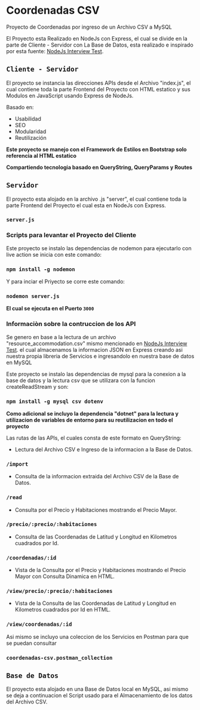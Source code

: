 # Coordenadas CSV
Proyecto de Coordenadas por ingreso de un Archivo CSV a MySQL

El Proyecto esta Realizado en NodeJs con Express, el cual se divide en la parte de Cliente - Servidor con La Base de Datos, esta realizado e inspirado por esta fuente: [NodeJs Interview Test](https://github.com/leangasoftware/node-interview).

## `Cliente - Servidor`

El proyecto se instancia las direcciones APIs desde el Archivo "index.js", el cual contiene toda la parte Frontend del Proyecto con HTML estatico y sus Modulos en JavaScript usando Express de NodeJs.

Basado en:

* Usabilidad
* SEO
* Modularidad
* Reutilización

**Este proyecto se manejo con el Framework de Estilos en Bootstrap solo referencia al HTML estatico**

**Compartiendo tecnologia basado en QueryString, QueryParams y Routes**

## `Servidor`

El proyecto esta alojado en la archivo .js "server", el cual contiene toda la parte Frontend del Proyecto el cual esta en NodeJs con Express.

### `server.js`

### Scripts para levantar el Proyecto del Cliente

Este proyecto se instalo las dependencias de nodemon para ejecutarlo con live action se inicia con este comando:

### `npm install -g nodemon`

Y para inciar el Priyecto se corre este comando:

### `nodemon server.js`

**El cual se ejecuta en el Puerto `3000`**

### Informaciòn sobre la contruccion de los API

Se genero en base a la lectura de un archivo "resource_accommodation.csv" mismo mencionado en [NodeJs Interview Test](https://github.com/leangasoftware/node-interview). el cual almacenamos la informacion JSON en Express creando asi nuestra propia libreria de Servicios e ingresandolo en nuestra base de datos en MySQL

Este proyecto se instalo las dependencias de mysql para la conexion a la base de datos y la lectura csv que se utilizara con la funcion createReadStream y son:

### `npm install -g mysql csv dotenv`

**Como adicional se incluyo la dependencia "dotnet" para la lectura y utilizacion de variables de entorno para su reutilizacion en todo el proyecto**

Las rutas de las APIs, el cuales consta de este formato en QueryString:

- Lectura del Archivo CSV e Ingreso de la informacion a la Base de Datos.
### `/import`

- Consulta de la informacion extraida del Archivo CSV de la Base de Datos.
### `/read`

- Consulta por el Precio y Habitaciones mostrando el Precio Mayor.
### `/precio/:precio/:habitaciones`

- Consulta de las Coordenadas de Latitud y Longitud en Kilometros cuadrados por Id.
### `/coordenadas/:id`

- Vista de la Consulta por el Precio y Habitaciones mostrando el Precio Mayor con Consulta Dinamica en HTML.
### `/view/precio/:precio/:habitaciones`

- Vista de la Consulta de las Coordenadas de Latitud y Longitud en Kilometros cuadrados por Id en HTML.
### `/view/coordenadas/:id`

Asi mismo se incluyo una coleccion de los Servicios en Postman para que se puedan consultar

### `coordenadas-csv.postman_collection`

## `Base de Datos`

El proyecto esta alojado en una Base de Datos local en MySQL, asi mismo se deja a continuacion el Script usado para el Almacenamiento de los datos del Archivo CSV.

